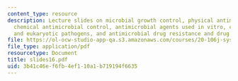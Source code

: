 ```yaml
---
content_type: resource
description: Lecture slides on microbial growth control, physical antimicrobial control,
  chemical antimicrobial control, antimicrobial agents used in vitro, control of viruses
  and eukaryotic pathogens, and antimicrobial drug resistance and drug discovery.
file: https://ol-ocw-studio-app-qa.s3.amazonaws.com/courses/20-106j-systems-microbiology-fall-2006/3b41c46ef6fb4ef110a1b719194f6635_slides16.pdf
file_type: application/pdf
resourcetype: Document
title: slides16.pdf
uid: 3b41c46e-f6fb-4ef1-10a1-b719194f6635
---
```

